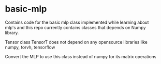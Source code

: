 # basic-mlp
Contains code for the basic mlp class implemented while learning about mlp's and this repo currently contains classes that depends on Numpy library.

Tensor class TensorT does not depend on any opensource libraries like numpy, torvh, tensorflow

Convert the MLP to use this class instead of numpy for its matrix operations
